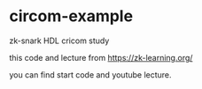 # circom-example
zk-snark HDL cricom study


this code and lecture from https://zk-learning.org/  

you can find start code and youtube lecture.  